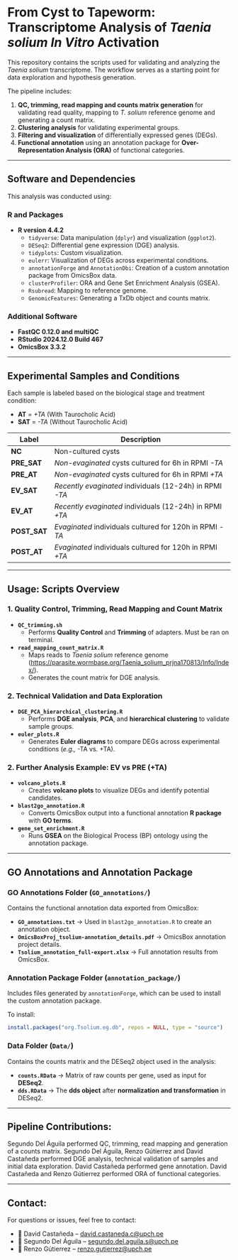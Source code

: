 # **From Cyst to Tapeworm: Transcriptome Analysis of *Taenia solium* *In Vitro* Activation**  

This repository contains the scripts used for validating and analyzing the *Taenia solium* transcriptome. The workflow serves as a starting point for data exploration and hypothesis generation.  

The pipeline includes:  
1. **QC, trimming, read mapping and counts matrix generation** for validating read quality, mapping to *T. solium* reference genome and generating a count matrix.
2. **Clustering analysis** for validating experimental groups.  
3. **Filtering and visualization** of differentially expressed genes (DEGs).  
4. **Functional annotation** using an annotation package for **Over-Representation Analysis (ORA)** of functional categories.  

---

## **Software and Dependencies**  

This analysis was conducted using:  

### **R and Packages**  
- **R version 4.4.2**  
  - `tidyverse`: Data manipulation (`dplyr`) and visualization (`ggplot2`).  
  - `DESeq2`: Differential gene expression (DGE) analysis.  
  - `tidyplots`: Custom visualization.  
  - `eulerr`: Visualization of DEGs across experimental conditions.  
  - `annotationForge` and `AnnotationDbi`: Creation of a custom annotation package from OmicsBox data.  
  - `clusterProfiler`: ORA and Gene Set Enrichment Analysis (GSEA).
  - `Rsubread`: Mapping to reference genome.
  - `GenomicFeatures`: Generating a TxDb object and counts matrix. 

### **Additional Software**  
- **FastQC 0.12.0 and multiQC**
- **RStudio 2024.12.0 Build 467**  
- **OmicsBox 3.3.2**  

---

## **Experimental Samples and Conditions**  

Each sample is labeled based on the biological stage and treatment condition:  

- **AT** = *+TA* (With Taurocholic Acid)  
- **SAT** = *-TA* (Without Taurocholic Acid)  

| Label       | Description |
|-------------|------------------------------------------------------------|
| **NC**       | Non-cultured cysts |
| **PRE_SAT**  | *Non-evaginated* cysts cultured for 6h in RPMI *-TA* |
| **PRE_AT**   | *Non-evaginated* cysts cultured for 6h in RPMI *+TA* |
| **EV_SAT**   | *Recently evaginated* individuals (12-24h) in RPMI *-TA* |
| **EV_AT**    | *Recently evaginated* individuals (12-24h) in RPMI *+TA* |
| **POST_SAT** | *Evaginated* individuals cultured for 120h in RPMI *-TA* |
| **POST_AT**  | *Evaginated* individuals cultured for 120h in RPMI *+TA* |

---

## **Usage: Scripts Overview**  

### **1. Quality Control, Trimming, Read Mapping and Count Matrix**  
- **`QC_trimming.sh`**  
  - Performs **Quality Control** and **Trimming** of adapters. Must be ran on terminal.  
- **`read_mapping_count_matrix.R`**  
  - Maps reads to *Taenia solium* reference genome (https://parasite.wormbase.org/Taenia_solium_prjna170813/Info/Index/).
  - Generates the count matrix for DGE analysis.  

### **2. Technical Validation and Data Exploration**  
- **`DGE_PCA_hierarchical_clustering.R`**  
  - Performs **DGE analysis**, **PCA**, and **hierarchical clustering** to validate sample groups.  
- **`euler_plots.R`**  
  - Generates **Euler diagrams** to compare DEGs across experimental conditions (*e.g.,* -TA vs. +TA).  

### **2. Further Analysis Example: EV vs PRE (+TA)**  
- **`volcano_plots.R`**  
  - Creates **volcano plots** to visualize DEGs and identify potential candidates.  
- **`blast2go_annotation.R`**  
  - Converts OmicsBox output into a functional annotation **R package** with **GO terms**.  
- **`gene_set_enrichment.R`**  
  - Runs **GSEA** on the Biological Process (BP) ontology using the annotation package.  

---

## **GO Annotations and Annotation Package**  

### **GO Annotations Folder** (`GO_annotations/`)  
Contains the functional annotation data exported from OmicsBox:  
- **`GO_annotations.txt`** → Used in `blast2go_annotation.R` to create an annotation object.  
- **`OmicsBoxProj_tsolium-annotation_details.pdf`** → OmicsBox annotation project details.  
- **`Tsolium_annotation_full-export.xlsx`** → Full annotation results from OmicsBox.  

### **Annotation Package Folder** (`annotation_package/`)  
Includes files generated by `annotationForge`, which can be used to install the custom annotation package.  

To install:  
```r
install.packages("org.Tsolium.eg.db", repos = NULL, type = "source")
```
### **Data Folder** (`Data/`)
Contains the counts matrix and the DESeq2 object used in the analysis:  
- **`counts.RData`** → Matrix of raw counts per gene, used as input for **DESeq2**.  
- **`dds.RData`** → The **dds object** after **normalization and transformation** in DESeq2.
  
---

## **Pipeline Contributions**:
Segundo Del Águila performed QC, trimming, read mapping and generation of a counts matrix.
Segundo Del Águila, Renzo Gútierrez and David Castañeda performed DGE analysis, technical validation of samples and initial data exploration.
David Castañeda performed gene annotation.
David Castañeda and Renzo Gútierrez performed ORA of functional categories.

---

## **Contact:**

For questions or issues, feel free to contact:

- 📧 David Castañeda – david.castaneda.c@upch.pe
- 📧 Segundo Del Águila – segundo.del.aguila.s@upch.pe
- 📧 Renzo Gútierrez – renzo.gutierrez@upch.pe
